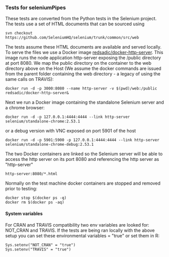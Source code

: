 ### Tests for seleniumPipes

These tests are converted from the Python tests in the Selenium project. The tests use a set of
HTML documents that can be sourced using

```
svn checkout https://github.com/SeleniumHQ/selenium/trunk/common/src/web
```

The tests assume these HTML documents are available and served locally. To serve the files we
use a Docker image [redsadic/docker-http-server](https://hub.docker.com/r/redsadic/docker-http-server/).
This image runs the node application http-server exposing the /public directory at port 8080. We map the
public directory on the container to the web directory above on the Host (We assume the docker commands are issued from the parent folder containing the web directory - a legacy of using the same calls on TRAVIS):

```
docker run -d -p 3000:8080 --name http-server -v $(pwd)/web:/public redsadic/docker-http-server&
```

Next we run a Docker image containing the standalone Selenium server and a chrome browser:

```
docker run -d -p 127.0.0.1:4444:4444 --link http-server selenium/standalone-chrome:2.53.1

```

or a debug version with VNC exposed on port 5901 of the host

```
docker run -d -p 5901:5900 -p 127.0.0.1:4444:4444 --link http-server selenium/standalone-chrome-debug:2.53.1

```
The two Docker containers are linked so the Selenium server will be able to access the http server on its port 8080 and referencing the http server as "http-server"

```
http-server:8080/*.html
```

Normally on the test machine docker containers are stopped and removed prior to testing:

```
docker stop $(docker ps -q)
docker rm $(docker ps -aq)
```
#### System variables

For CRAN and TRAVIS compatibility two env variables are looked for: NOT_CRAN and 
TRAVIS. If the tests are being ran locally with the above setup you can set these environmental variables = "true" or set them in R:

```
Sys.setenv("NOT_CRAN" = "true")
Sys.setenv("TRAVIS" = "true")
```
